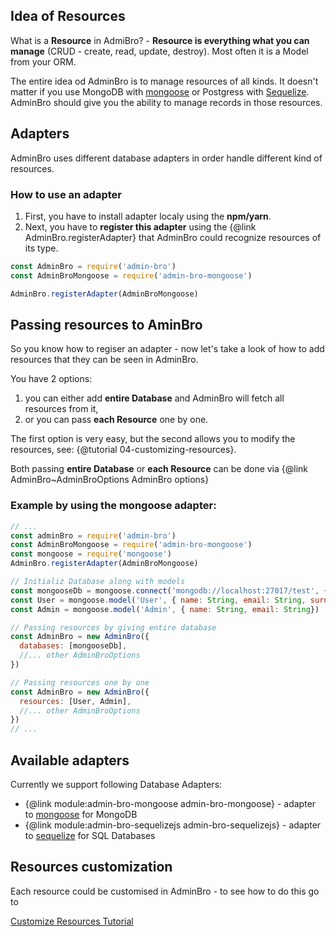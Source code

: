 ## Idea of Resources

What is a __Resource__ in AdmiBro? - __Resource is everything what you can manage__
(CRUD - create, read, update, destroy). Most often it is a Model from your ORM.

The entire idea od AdminBro is to manage resources of all kinds. It doesn't matter if you
use MongoDB with [mongoose](http://mongoosejs.com) or Postgress with [Sequelize](http://sequelizejs.com).
AdminBro should give you the ability to manage records in those resources.

## Adapters

AdminBro uses different database adapters in order handle different kind of resources.

### How to use an adapter

1. First, you have to install adapter localy using the __npm/yarn__.
2. Next, you have to __register this adapter__ using the {@link AdminBro.registerAdapter} 
that AdminBro could recognize resources of its type.

```javascript
const AdminBro = require('admin-bro')
const AdminBroMongoose = require('admin-bro-mongoose')

AdminBro.registerAdapter(AdminBroMongoose)
```

## Passing resources to AminBro

So you know how to regiser an adapter - now let's take a look of how to add resources that
they can be seen in AdminBro.

You have 2 options:

1. you can either add __entire Database__ and AdminBro will fetch all resources from it, 
2. or you can pass __each Resource__ one by one. 

The first option is very easy, but the second allows you to modify the resources, see: {@tutorial 04-customizing-resources}.

Both passing __entire Database__ or __each Resource__ can be done via {@link AdminBro~AdminBroOptions AdminBro options}

### Example by using the mongoose adapter:

```javascript
// ...
const adminBro = require('admin-bro')
const AdminBroMongoose = require('admin-bro-mongoose')
const mongoose = require('mongoose')
AdminBro.registerAdapter(AdminBroMongoose)

// Initializ Database along with models
const mongooseDb = mongoose.connect('mongodb://localhost:27017/test', { useNewUrlParser: true })
const User = mongoose.model('User', { name: String, email: String, surname: String })
const Admin = mongoose.model('Admin', { name: String, email: String})

// Passing resources by giving entire database
const AdminBro = new AdminBro({
  databases: [mongooseDb],
  //... other AdminBroOptions
})

// Passing resources one by one
const AdminBro = new AdminBro({
  resources: [User, Admin],
  //... other AdminBroOptions
})
// ... 
```

## Available adapters

Currently we support following Database Adapters:

- {@link module:admin-bro-mongoose admin-bro-mongoose} - adapter to [mongoose](http://mongoosejs.com) for MongoDB
- {@link module:admin-bro-sequelizejs admin-bro-sequelizejs} - adapter to [sequelize](http://sequelize.com) for SQL Databases

## Resources customization

Each resource could be customised in AdminBro - to see how to do this go to 

<a href="/tutorial-04-customizing-resources.html" class="button">Customize Resources Tutorial</a>